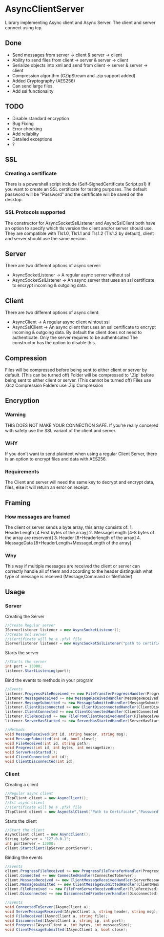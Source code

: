 # AsyncClientServer
Library implementing Async client and Async Server.
The client and server connect using tcp.

## Done
- Send messages from server -> client & server -> client
- Ability to send files from client -> server & server -> client
- Serialize objects into xml and send from client -> server & server -> client
- Compression algorithm (GZipStream and .zip support added)
- Added Cryptography (AES256)
- Can send large files.
- Add ssl functionality

## TODO
- Disable standard encryption
- Bug Fixing
- Error checking
- Add reliablity
- Detailed exceptions
- ?

## SSL
### Creating a certificate
There is a powershell script include (Self-SignedCertificate Script.ps1) if you want to create an SSL certificate for testing purposes.
The default password will be "Password" and the certificate will be saved on the desktop.
### SSL Protocols supported
The constructor for AsyncSocketSslListener and AsyncSslClient both have an option to specify which tls version the client and/or server should use. They are compatible with Tls1.0, Tls1.1 and Tls1.2 (Tls1.2 by default), client and server should use the same version.

## Server
There are two different options of async server:
 - AsyncSocketListener    -> A regular async server without ssl
 - AsyncSocketSslListener -> An async server that uses an ssl certificate to encrypt incoming & outgoing data.
 
## Client
There are two different options of async client:
 - AsyncClient            -> A regular async client wihtout ssl
 - AsyncSslClient         -> An async client that uses an ssl certificate to encrypt incoming & outgoing data.
                             By default the client does not need to authenticate. Only the server requires to be authenticated
                             The constructor has the option to disable this.
                             
## Compression
Files will be compressed before being sent to either client or server by default. (This can be turned off)
Folder will be compressed to '.Zip' before being sent to either client or server. (This cannot be turned off)
Files   use .Gcz Compression
Folders use .Zip Compression

## Encryption
### Warning
THIS DOES NOT MAKE YOUR CONNECTION SAFE.
If you're really concered with safety use the SSL variant of the client and server.
### WHY
If you don't want to send plaintext when using a regular Client Server, there is an option to encrypt files and data with AES256.
### Requirements
The Client and server will need the same key to decrypt and encrypt data, files, else it will return an error on receipt.


## Framing
### How messages are framed
The client or server sends a byte array, this array consists of:
    1. HeaderLength    [4 First bytes of the array]
    2. MessageLength   [4-8 bytes of the array are reserverd]
    3. Header          [8+Headerlength of the array]
    4. MessageData     [8+HeaderLength+MessageLength of the array]
### Why
This way if multiple messages are received the client or server can correctly handle all of them and according to the header distinguish what type of message is received (Message,Command or file/folder) 

## Usage
### Server

Creating the Server
```C#
//Create Regular server
IServerlistener listener = new AsyncSocketListener();
//Create Ssl server
//(Certificate will be a .pfx) file
IServerlistener listener = new AsyncSocketSslListener("path to certificate","password");
```

Starts the server
```C#
//Starts the server
int port = 13000;
listener.StartListening(port);
```

Bind the events to methods in your program
```C#
//Events
listener.ProgressFileReceived += new FileTransferProgressHandler(Progress);
listener.MessageReceived += new MessageReceivedHandler(MessageReceived);
listener.MessageSubmitted += new MessageSubmittedHandler(MessageSubmitted);
listener.ClientDisconnected += new ClientDisconnectedHandler(ClientDisconnected);
listener.ClientConnected += new ClientConnectedHandler(ClientConnected);
listener.FileReceived += new FileFromClientReceivedHandler(FileReceived);
listener.ServerHasStarted += new ServerHasStartedHandler(ServerHasStarted);
```
```C#
//Methods
void MessageReceived(int id, string header, string msg);
void MessageSubmitted(int id, bool close);
void FileReceived(int id, string path);
void Progress(int id, int bytes, int messageSize);
void ServerHasStarted();
void ClientConnected(int id);
void ClientDisconnected(int id);
```

### Client

Creating a client
```C#
//Regular async client
ITcpClient client = new AsyncClient();
//Ssl async client
//(Certificate will be a .pfx) file
ITcpClient client = new AsyncSslClient("Path to Certificate","Password");
```

Starts the client
```C#
//Start the client
AsyncClient client = new AsyncClient();
String ipServer = "127.0.0.1";
int portServer = 13000;
client.Startclient(ipServer,portServer);
```

Binding the events
```C#
//Events
client.ProgressFileReceived += new ProgressFileTransferHandler(Progress);
client.Connected += new ConnectedHandler(ConnectedToServer);
client.MessageReceived += new ClientMessageReceivedHandler(ServerMessageReceived);
client.MessageSubmitted += new ClientMessageSubmittedHandler(ClientMessageSubmitted);
client.FileReceived += new FileFromServerReceivedHandler(FileReceived);
client.Disconnected += new DisconnectedFromServerHandler(Disconnected);
```

```C#
//Events
void ConnectedToServer(IAsyncClient a);
void ServerMessageReceived(IAsyncClient a, string header, string msg);
void FileReceived(IAsyncClient a, string file);
void Disconnected(IAsyncClient a, string ip, int port);
void Progress(IAsyncClient a, int bytes, int messageSize);
void ClientMessageSubmitted(IAsyncClient a, bool close);
```
